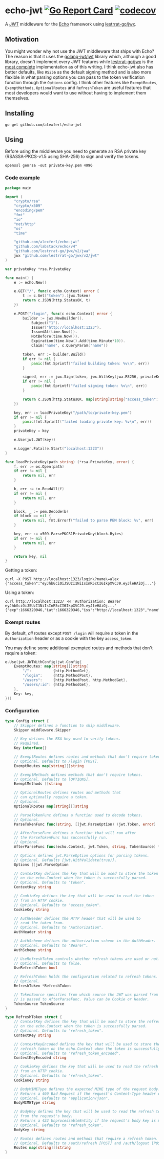 # echo-jwt [![Go Report Card](https://goreportcard.com/badge/github.com/alexferl/echo-jwt)](https://goreportcard.com/report/github.com/alexferl/echo-jwt) [![codecov](https://codecov.io/gh/alexferl/echo-jwt/branch/master/graph/badge.svg)](https://codecov.io/gh/alexferl/echo-jwt)

A [JWT](https://jwt.io/) middleware for the [Echo](https://github.com/labstack/echo) framework using
[lestrrat-go/jwx](https://github.com/lestrrat-go/jwx).

## Motivation
You might wonder why not use the JWT middleware that ships with Echo?
The reason is that it uses the [golang-jwt/jwt](https://github.com/golang-jwt/jwt) library which,
although a good library, doesn't implement every JWT features while [lestrrat-go/jwx](https://github.com/lestrrat-go/jwx)
is the [most complete](https://jwt.io/libraries?language=Go) implementation as of this writing.
I think echo-jwt also has better defaults, like `RS256` as the default signing method and is also more flexible in what
parsing options you can pass to the token verification function through the `Options` config.
I think other features like `ExemptRoutes`, `ExemptMethods`, `OptionalRoutes` and `RefreshToken` are useful features
that most developers would want to use without having to implement them themselves.

## Installing
```shell
go get github.com/alexferl/echo-jwt
```

## Using
Before using the middleware you need to generate an RSA private key (RSASSA-PKCS-v1.5 using SHA-256) to
sign and verify the tokens.

```shell
openssl genrsa -out private-key.pem 4096
```

### Code example
```go
package main

import (
	"crypto/rsa"
	"crypto/x509"
	"encoding/pem"
	"fmt"
	"io"
	"net/http"
	"os"
	"time"

	"github.com/alexferl/echo-jwt"
	"github.com/labstack/echo/v4"
	"github.com/lestrrat-go/jwx/v2/jwa"
	jwx "github.com/lestrrat-go/jwx/v2/jwt"
)

var privateKey *rsa.PrivateKey

func main() {
	e := echo.New()

	e.GET("/", func(c echo.Context) error {
		t := c.Get("token").(jwx.Token)
		return c.JSON(http.StatusOK, t)
	})

	e.POST("/login", func(c echo.Context) error {
		builder := jwx.NewBuilder().
			Subject("1").
			Issuer("http://localhost:1323").
			IssuedAt(time.Now()).
			NotBefore(time.Now()).
			Expiration(time.Now().Add(time.Minute*10)).
			Claim("name", c.QueryParam("name"))

		token, err := builder.Build()
		if err != nil {
			panic(fmt.Sprintf("failed building token: %v\n", err))
		}

		signed, err := jwx.Sign(token, jwx.WithKey(jwa.RS256, privateKey))
		if err != nil {
			panic(fmt.Sprintf("failed signing token: %v\n", err))
		}

		return c.JSON(http.StatusOK, map[string]string{"access_token": string(signed)})
	})

	key, err := loadPrivateKey("/path/to/private-key.pem")
	if err != nil {
		panic(fmt.Sprintf("failed loading private key: %v\n", err))
	}
	privateKey = key

	e.Use(jwt.JWT(key))

	e.Logger.Fatal(e.Start("localhost:1323"))
}

func loadPrivateKey(path string) (*rsa.PrivateKey, error) {
	f, err := os.Open(path)
	if err != nil {
		return nil, err
	}

	b, err := io.ReadAll(f)
	if err != nil {
		return nil, err
	}

	block, _ := pem.Decode(b)
	if block == nil {
		return nil, fmt.Errorf("failed to parse PEM block: %v", err)
	}

	key, err := x509.ParsePKCS1PrivateKey(block.Bytes)
	if err != nil {
		return nil, err
	}

	return key, nil
}
```

Getting a token:
```shell
curl -X POST http://localhost:1323/login\?name\=alex
{"access_token":"eyJhbGciOiJSUzI1NiIsInR5cCI6IkpXVCJ9.eyJleHAiOj..."}
```

Using a token:
```shell
curl http://localhost:1323/ -H 'Authorization: Bearer eyJhbGciOiJSUzI1NiIsInR5cCI6IkpXVCJ9.eyJleHAiOj...'
{"exp":1666320946,"iat":1666320346,"iss":"http://localhost:1323","name":"name","nbf":1666320346,"sub":"1"}
```

### Exempt routes
By default, *all* routes except `POST /login` will require a token in
the `Authorization` header or as a cookie with the key `access_token`.

You may define some additional exempted routes and methods that don't require a token:
```go
e.Use(jwt.JWTWithConfig(jwt.Config{
	ExemptRoutes: map[string][]string{
		"/":          {http.MethodGet},
		"/login":     {http.MethodPost},
		"/users":     {http.MethodPost, http.MethodGet},
		"/users/:id": {http.MethodGet},
	},
	Key: key,
}))
```

### Configuration
```go
type Config struct {
	// Skipper defines a function to skip middleware.
	Skipper middleware.Skipper

	// Key defines the RSA key used to verify tokens.
	// Required.
	Key interface{}

	// ExemptRoutes defines routes and methods that don't require tokens.
	// Optional. Defaults to /login [POST].
	ExemptRoutes map[string][]string

	// ExemptMethods defines methods that don't require tokens.
	// Optional. Defaults to [OPTIONS].
	ExemptMethods []string

	// OptionalRoutes defines routes and methods that
	// can optionally require a token.
	// Optional.
	OptionalRoutes map[string][]string

	// ParseTokenFunc defines a function used to decode tokens.
	// Optional.
	ParseTokenFunc func(string, []jwt.ParseOption) (jwt.Token, error)

	// AfterParseFunc defines a function that will run after
	// the ParseTokenFunc has successfully run.
	// Optional.
	AfterParseFunc func(echo.Context, jwt.Token, string, TokenSource) *echo.HTTPError

	// Options defines jwt.ParseOption options for parsing tokens.
	// Optional. Defaults [jwt.WithValidate(true)].
	Options []jwt.ParseOption

	// ContextKey defines the key that will be used to store the token
	// on the echo.Context when the token is successfully parsed.
	// Optional. Defaults to "token".
	ContextKey string

	// CookieKey defines the key that will be used to read the token
	// from an HTTP cookie.
	// Optional. Defaults to "access_token".
	CookieKey string

	// AuthHeader defines the HTTP header that will be used to
	// read the token from.
	// Optional. Defaults to "Authorization".
	AuthHeader string

	// AuthScheme defines the authorization scheme in the AuthHeader.
	// Optional. Defaults to "Bearer".
	AuthScheme string

	// UseRefreshToken controls whether refresh tokens are used or not.
	// Optional. Defaults to false.
	UseRefreshToken bool

	// RefreshToken holds the configuration related to refresh tokens.
	// Optional.
	RefreshToken *RefreshToken

	// TokenSource specifies from which source the JWT was parsed from and
	// is passed to AfterParseFunc. Value can be Cookie or Header.
	TokenSource TokenSource
}

type RefreshToken struct {
	// ContextKey defines the key that will be used to store the refresh token
	// on the echo.Context when the token is successfully parsed.
	// Optional. Defaults to "refresh_token".
	ContextKey string

	// ContextKeyEncoded defines the key that will be used to store the encoded
	// refresh token on the echo.Context when the token is successfully parsed.
	// Optional. Defaults to "refresh_token_encoded".
	ContextKeyEncoded string

	// CookieKey defines the key that will be used to read the refresh token
	// from an HTTP cookie.
	// Optional. Defaults to "refresh_token".
	CookieKey string

	// BodyMIMEType defines the expected MIME type of the request body.
	// Returns a 400 Bad Request if the request's Content-Type header does not match.
	// Optional. Defaults to "application/json".
	BodyMIMEType string

	// BodyKey defines the key that will be used to read the refresh token
	// from the request's body.
	// Returns a 422 UnprocessableEntity if the request's body key is missing.
	// Optional. Defaults to "refresh_token".
	BodyKey string

	// Routes defines routes and methods that require a refresh token.
	// Optional. Defaults to /auth/refresh [POST] and /auth/logout [POST].
	Routes map[string][]string
}
```
